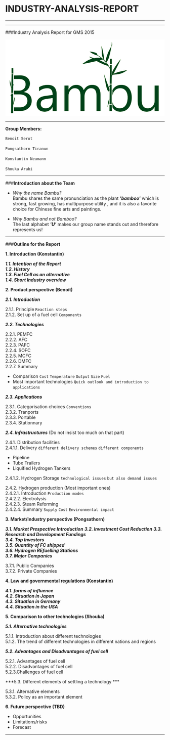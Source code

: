 # INDUSTRY-ANALYSIS-REPORT

___
___

###Industry Analysis Report for GMS 2015

![Bambu Logo](https://github.com/BambuGMS/Industry-Analysis-Report/blob/master/Project/Resources/Logo%20slimm.png)

___
**Group Members:**

    Benoit Serot

    Pongsathorn Tiranun

    Konstantin Neumann

    Shouka Arabi


___

###**Introduction about the Team**

- _Why the name Bambu?_  
	Bambu shares the same pronunciation as the plant **_'bamboo'_** which is strong, fast growing,  has multipurpose utility , and it is also a favorite choice for Chinese fine arts and paintings.

- _Why Bambu and not Bamboo?_  
	The last alphabet **_'U'_** makes our group name stands out and therefore represents us!

___

###**Outline for the Report**

**1. Introduction (Konstantin)**

***1.1. Intention of the Report</br>***
***1.2. History</br>***
***1.3. Fuel Cell as an alternative</br>***
***1.4. Short Industry overview***

**2. Product perspective (Benoit)**

***2.1. Introduction***

2.1.1. Principle `Reaction steps`</br>
2.1.2. Set up of a fuel cell `Components`

***2.2. Technologies***

2.2.1. PEMFC</br>
2.2.2. AFC</br>
2.2.3. PAFC</br>
2.2.4. SOFC</br>
2.2.5. MCFC</br>
2.2.6. DMFC</br>
2.2.7. Summary
* Comparison `Cost` `Temperature` `Output` `Size` `Fuel`
* Most important technologies `Quick outlook and introduction to applications`

***2.3. Applications***

2.3.1. Categorisation choices `Conventions`</br>
2.3.2. Tranports</br>
2.3.3. Portable</br>
2.3.4. Stationnary</br>

***2.4. Infrastructures*** (Do not insist too much on that part)

2.4.1. Distribution facilities</br>
2.4.1.1. Delivery `different delivery schemes` `different components`
* Pipeline
* Tube Trailers
* Liquified Hydrogen Tankers

2.4.1.2. Hydrogen Storage `technological issues` `but also demand issues`

2.4.2. Hydrogen production (Most important ones)</br>
2.4.2.1. Introduction `Production modes`</br>
2.4.2.2. Electrolysis</br>
2.4.2.3. Steam Reforming</br>
2.4.2.4. Summary `Supply` `Cost` `Environmental impact`

**3. Market/Industry perspective (Pongsathorn)**

***3.1. Market Prespective Introduction***
***3.2. Investment Cost Reduction***
***3.3. Research and Development Fundings***  
***3.4. Top Investors***  
***3.5. Quantity of FC shipped***  
***3.6. Hydrogen REfuelling Stations***  
***3.7. Major Companies***  

3.7.1. Public Companies</br>
3.7.2. Private Companies</br>

**4. Law and governmental regulations (Konstantin)**

***4.1. forms of influence</br>***
***4.2. Situation in Japan</br>***
***4.3. Situation in Germany</br>***
***4.4. Situation in the USA***

**5. Comparison to other technologies (Shouka)**

***5.1. Alternative technologies</br>***

5.1.1. Introduction about different technologies</br>
5.1.2. The trend of different technologies in different nations and regions</br>

***5.2. Advantages and Disadvantages of fuel cell***

5.2.1. Advantages of fuel cell</br>
5.2.2. Disadvantages of fuel cell</br>
5.2.3.Challenges of fuel cell</br>

***5.3. Different elements of settling a technology ***

5.3.1. Alternative elements</br>
5.3.2. Policy as an important element</br>

**6. Future perspective (TBD)**
* Opportunities
* Limitations/risks
* Forecast

___
